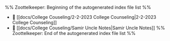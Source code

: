 %% Zoottelkeeper: Beginning of the autogenerated index file list  %%
- 📄 [[docs/College Couseling/2-2-2023 College Counseling|2-2-2023 College Counseling]]
- 📄 [[docs/College Couseling/Samir Uncle Notes|Samir Uncle Notes]]
%% Zoottelkeeper: End of the autogenerated index file list  %%
